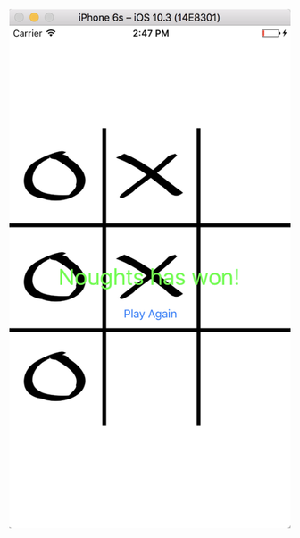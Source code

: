 ![Screenshot software](https://github.com/credo92/TicTaco/blob/master/Tic-1.png "screenshot software")
